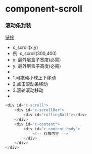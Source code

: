 # component-scroll
### 滚动条封装
[链接](https://hsiangleev.github.io/component-scroll/scroll.html)

* c_scroll(x,y)
* 例: c_scroll(300,400)
* x: 最外层盒子宽度(必需)
* y: 最外层盒子高度(必需)
* 
* 1.可拖动小球上下移动
* 2.点击滚动条移动
* 3.滚轮滚动移动
*
``` javascript
<div id="c-scroll">
	<div id="c-scrollBar">
		<div id="rollingBall"></div>
	</div>
	<div id="c-content">
		<div id="c-content-body">
			<!-- 存放内容 -->
		</div>
	</div>
</div>
```

